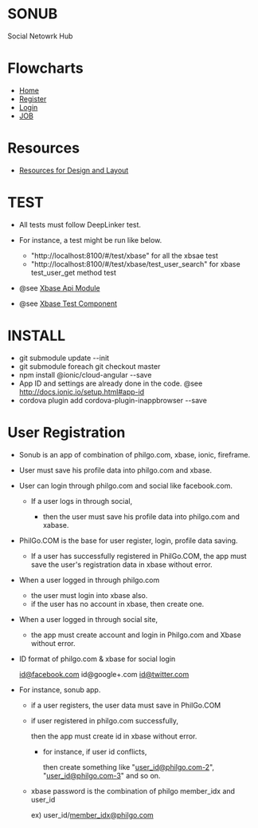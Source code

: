 # SONUB

Social Netowrk Hub

# Flowcharts

* [Home](https://docs.google.com/drawings/d/1vq_-wilfcf8XVJ-xC7CZagOiZ09LrjUEXcPJsrRltQ4/edit)
* [Register](https://docs.google.com/drawings/d/1Bw22pNiOE5jLUcLCUPVnxVidpg_mE_GCm2zPfCwQJdk/edit)
* [Login](https://docs.google.com/drawings/d/1KIF1dG8AqVWj5qQ6Y5PS3SeMZRJ50JAK5d1hdje4flc/edit)
* [JOB](https://docs.google.com/drawings/d/1oTbPXtTxVlZIzGnPcPzTIYC1d6bcL5vvxMCUpf8pxIs/edit)


# Resources

* [Resources for Design and Layout](https://drive.google.com/drive/u/0/folders/0B4u3qiWTgOC-UVA1ZkFkYjlQNk0)



# TEST

* All tests must follow DeepLinker test.
* For instance, a test might be run like below.

    * "http://localhost:8100/#/test/xbase" for all the xbsae test
    * "http://localhost:8100/#/test/xbase/test_user_search" for xbase test_user_get method test

* @see [Xbase Api Module](https://github.com/thruthesky/xbase-api/blob/master/xbase-api-module.ts)
* @see [Xbase Test Component](https://github.com/thruthesky/xbase-api/blob/master/xbase-test.ts)




# INSTALL

* git submodule update --init
* git submodule foreach git checkout master
* npm install @ionic/cloud-angular --save
* App ID and settings are already done in the code. @see http://docs.ionic.io/setup.html#app-id
* cordova plugin add cordova-plugin-inappbrowser --save



# User Registration

* Sonub is an app of combination of philgo.com, xbase, ionic, fireframe.

* User must save his profile data into philgo.com and xbase.

* User can login through philgo.com and social like facebook.com.

    * If a user logs in through social,

        * then the user must save his profile data into philgo.com and xabase.


* PhilGo.COM is the base for user register, login, profile data saving.

    * If a user has successfully registered in PhilGo.COM,
        the app must save the user's registration data in xbase without error.


* When a user logged in through philgo.com
    * the user must login into xbase also.
    * if the user has no account in xbase, then create one.

* When a user logged in through social site,
    * the app must create account and login in Philgo.com and Xbase without error.


* ID format of philgo.com & xbase for social login

    id@facebook.com
    id@google+.com
    id@twitter.com



* For instance, sonub app.

    * if a user registers, the user data must save in PhilGo.COM

    * if user registered in philgo.com successfully,

        then the app must create id in xbase without error.

        * for instance, if user id conflicts,

            then create something like
                "user_id@philgo.com-2", "user_id@philgo.com-3" and so on.
     
     * xbase password is the combination of philgo member_idx and user_id

        ex) user_id/member_idx@philgo.com



